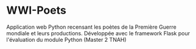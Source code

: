 # WWI-Poets
Application web Python recensant les poètes de la Première Guerre mondiale et leurs productions. Développée avec le framework Flask pour l'évaluation du module Python (Master 2 TNAH)
